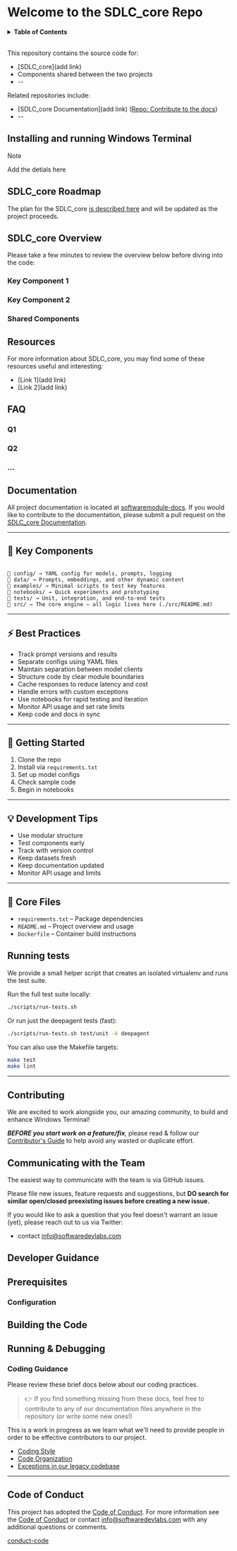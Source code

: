 

# Welcome to the SDLC_core Repo

<details>
  <summary><strong>Table of Contents</strong></summary>

- [Installing and running Windows Terminal](#installing-and-running-windows-terminal)
- [Module Roadmap](#SDLC_core-roadmap)
- [SDLC_core Overview](#terminal--console-overview)
  - [Key Component 1](#key-component-1)
  - [Key Component 2](#key-component-2)
  - [Shared Components](#shared-components)
- [Resources](#resources)
- [FAQ](#faq)
- [Documentation](#documentation)
- [Contributing](#contributing)
- [Communicating with the Team](#communicating-with-the-team)
- [Developer Guidance](#developer-guidance)
- [Prerequisites](#prerequisites)
- [Building the Code](#building-the-code)
- [Running \& Debugging](#running--debugging)
  - [Coding Guidance](#coding-guidance)
- [Code of Conduct](#code-of-conduct)

</details>

<br />

This repository contains the source code for:

* [SDLC_core](add link)
* Components shared between the two projects
* --

Related repositories include:

* [SDLC_core Documentation](add link)
  ([Repo: Contribute to the docs](https://github.com/SoftwareDevLabs))
* --

## Installing and running Windows Terminal

> [!NOTE]
> Add the detials here

## SDLC_core Roadmap

The plan for the SDLC_core [is described here](./doc/roadmap-20xx.md) and
will be updated as the project proceeds.

## SDLC_core Overview

Please take a few minutes to review the overview below before diving into the
code:

### Key Component 1



### Key Component 2



### Shared Components




## Resources

For more information about SDLC_core, you may find some of these
resources useful and interesting:

* [Link 1](add link)
* [Link 2](add link)


## FAQ

### Q1
### Q2
### ...

## Documentation

All project documentation is located at [softwaremodule-docs](./doc/). If you would like
to contribute to the documentation, please submit a pull request on the [SDLC_core
Documentation](https://github.com/SoftwareDevLabs).

---

## 🔧 Key Components

```

📁 config/ → YAML config for models, prompts, logging
📁 data/ → Prompts, embeddings, and other dynamic content
📁 examples/ → Minimal scripts to test key features
📁 notebooks/ → Quick experiments and prototyping
📁 tests/ → Unit, integration, and end-to-end tests
📁 src/ → The core engine — all logic lives here (./src/README.md)

```
---

## ⚡ Best Practices

- Track prompt versions and results  
- Separate configs using YAML files
- Maintain separation between model clients
- Structure code by clear module boundaries  
- Cache responses to reduce latency and cost  
- Handle errors with custom exceptions  
- Use notebooks for rapid testing and iteration  
- Monitor API usage and set rate limits  
- Keep code and docs in sync  

---

## 🧭 Getting Started

1. Clone the repo  
2. Install via `requirements.txt`  
3. Set up model configs  
4. Check sample code  
5. Begin in notebooks  

---

## 💡 Development Tips

- Use modular structure  
- Test components early  
- Track with version control  
- Keep datasets fresh  
- Keep documentation updated
- Monitor API usage and limits 

---

## 📁 Core Files

- `requirements.txt` – Package dependencies  
- `README.md` – Project overview and usage  
- `Dockerfile` – Container build instructions  

## Running tests

We provide a small helper script that creates an isolated virtualenv and runs the test suite.

Run the full test suite locally:

```bash
./scripts/run-tests.sh
```

Or run just the deepagent tests (fast):

```bash
./scripts/run-tests.sh test/unit -k deepagent
```

You can also use the Makefile targets:

```bash
make test
make lint
```

---

## Contributing

We are excited to work alongside you, our amazing community, to build and
enhance Windows Terminal\!

***BEFORE you start work on a feature/fix***, please read & follow our [Contributor's Guide](./CONTRIBUTING.md) to
help avoid any wasted or duplicate effort.

## Communicating with the Team

The easiest way to communicate with the team is via GitHub issues.

Please file new issues, feature requests and suggestions, but **DO search for similar open/closed preexisting issues before creating a new issue.**

If you would like to ask a question that you feel doesn't warrant an issue (yet), please reach out to us via Twitter:

 - contact [info@softwaredevlabs.com][conduct-email]

## Developer Guidance

## Prerequisites


### Configuration


## Building the Code


## Running & Debugging


### Coding Guidance

Please review these brief docs below about our coding practices.

> 👉 If you find something missing from these docs, feel free to contribute to
> any of our documentation files anywhere in the repository (or write some new
> ones!)

This is a work in progress as we learn what we'll need to provide people in
order to be effective contributors to our project.

 - [Coding Style](./doc/STYLE.md)
 - [Code Organization](./doc/ORGANIZATION.md)
 - [Exceptions in our legacy codebase](./doc/EXCEPTIONS.md)

---

## Code of Conduct

This project has adopted the [Code of Conduct][conduct-code]. For more information see the [Code of Conduct][conduct-code] or contact [info@softwaredevlabs.com][conduct-email] with any additional questions or comments.

[conduct-code](./CODE_OF_CONDUCT.md)

[conduct-email]: mailto:info@softwaredevlabs.com
[conduct-code]: ./CODE_OF_CONDUCT.md
[conduct-email]: mailto:info@softwaredevlabs.com
